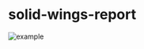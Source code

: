 # solid-wings-report

![example](https://user-images.githubusercontent.com/34774590/34322534-f16e3f3a-e831-11e7-9662-2676710b1658.jpg)

